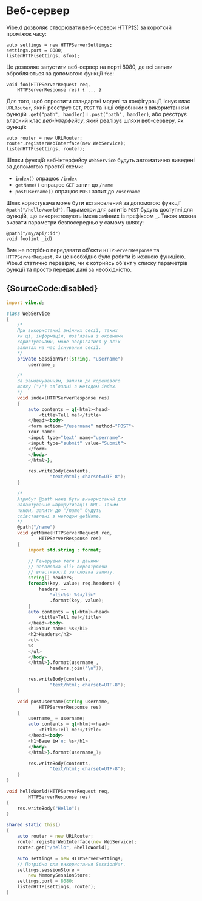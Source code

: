 # Веб-сервер

Vibe.d дозволяє створювати веб-сервери HTTP(S) за короткий проміжок часу: 

    auto settings = new HTTPServerSettings;
    settings.port = 8080;
    listenHTTP(settings, &foo);

Це дозволяє запустити веб-сервер на порті 8080, де всі запити
обробляються за допомогою функції `foo`:

    void foo(HTTPServerRequest req,
        HTTPServerResponse res) { ... }

Для того, щоб спростити стандартні моделі та конфігурації, існує
клас `URLRouter`, який реєструє `GET`, `POST` та інші
обробники з використанням функцій `.get("path", handler)` і
`.post("path", handler)`, або реєструє власний клас *веб-інтерфейсу*,
який реалізує шляхи веб-серверу, як функції:

    auto router = new URLRouter;
    router.registerWebInterface(new WebService);
    listenHTTP(settings, router);

Шляхи функцій веб-інтерфейсу `WebService` будуть автоматично виведені
за допомогою простої схеми:
* `index()` опрацює `/index`
* `getName()` опрацює `GET` запит до `/name`
* `postUsername()` опрацює `POST` запит до `/username`

Шлях користувача може бути встановлений за допомогою функції
`@path("/hello/world")`. Параметри для запитів `POST` будуть доступні
для функцій, що використовують імена змінних із префіксом `_`. Також
можна вказати параметри безпосередньо у самому шляху:

    @path("/my/api/:id")
    void foo(int _id)

Вам не потрібно передавати об'єкти `HTTPServerResponse` та
`HTTPServerRequest`, як це необхідно було робити із кожною функцією.
Vibe.d статично перевіряє, чи є котрийсь об'єкт у списку параметрів
функції та просто передає дані за необхідністю.

## {SourceCode:disabled}

```d
import vibe.d;

class WebService
{
    /*    
    При використанні змінних сесії, таких
    як ці, інформація, пов'язана з окремими
    користувачами, може зберігатися у всіх
    запитах на час існування сесії.
    */
    private SessionVar!(string, "username")
        username_;

    /*
    За замовчуванням, запити до кореневого
    шляху ("/") зв’язані з методом index.
    */
    void index(HTTPServerResponse res)
    {
        auto contents = q{<html><head>
            <title>Tell me!</title>
        </head><body>
        <form action="/username" method="POST">
        Your name:
        <input type="text" name="username">
        <input type="submit" value="Submit">
        </form>
        </body>
        </html>};

        res.writeBody(contents,
                "text/html; charset=UTF-8");
    }

    /*
    Атрибут @path може бути використаний для
    налаштування маршрутизації URL. Таким
    чином, запити до "/name" будуть
    співставлені з методом getName.
    */
    @path("/name")
    void getName(HTTPServerRequest req,
            HTTPServerResponse res)
    {
        import std.string : format;

        // Генеруємо теги з даними
        // заголовка <li> перевіряючи
        // властивості заголовка запиту.
        string[] headers;
        foreach(key, value; req.headers) {
            headers ~=
                "<li>%s: %s</li>"
                .format(key, value);
        }
        auto contents = q{<html><head>
            <title>Tell me!</title>
        </head><body>
        <h1>Your name: %s</h1>
        <h2>Headers</h2>
        <ul>
        %s
        </ul>
        </body>
        </html>}.format(username_,
                headers.join("\n"));

        res.writeBody(contents,
                "text/html; charset=UTF-8");
    }

    void postUsername(string username,
            HTTPServerResponse res)
    {
        username_ = username;
        auto contents = q{<html><head>
            <title>Tell me!</title>
        </head><body>
        <h1>Ваше ім'я: %s</h1>
        </body>
        </html>}.format(username_);

        res.writeBody(contents,
                "text/html; charset=UTF-8");
    }
}

void helloWorld(HTTPServerRequest req,
        HTTPServerResponse res)
{
    res.writeBody("Hello");
}

shared static this()
{
    auto router = new URLRouter;
    router.registerWebInterface(new WebService);
    router.get("/hello", &helloWorld);

    auto settings = new HTTPServerSettings;
    // Потрібно для використання SessionVar.
    settings.sessionStore =
        new MemorySessionStore;
    settings.port = 8080;
    listenHTTP(settings, router);
}
```
